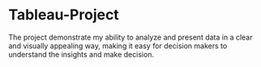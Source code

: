 # Tableau-Project

The project demonstrate my ability to analyze and present data in a clear and visually appealing way, making it easy for decision makers to understand the insights and make decision.
